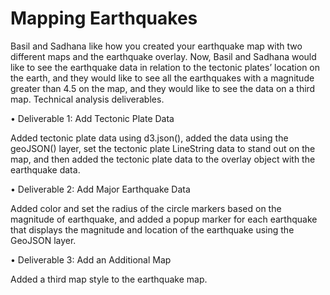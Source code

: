 # Mapping Earthquakes

Basil and Sadhana like how you created your earthquake map with two different maps and the earthquake overlay. Now, Basil and Sadhana would like to see the earthquake data in relation to the tectonic plates’ location on the earth, and they would like to see all the earthquakes with a magnitude greater than 4.5 on the map, and they would like to see the data on a third map.
Technical analysis deliverables. 

•	Deliverable 1: Add Tectonic Plate Data

Added tectonic plate data using d3.json(), added the data using the geoJSON() layer, set the tectonic plate LineString data to stand out on the map, and then added the tectonic plate data to the overlay object with the earthquake data.

•	Deliverable 2: Add Major Earthquake Data

Added color and set the radius of the circle markers based on the magnitude of earthquake, and added a popup marker for each earthquake that displays the magnitude and location of the earthquake using the GeoJSON layer.

•	Deliverable 3: Add an Additional Map

Added a third map style to the earthquake map.

